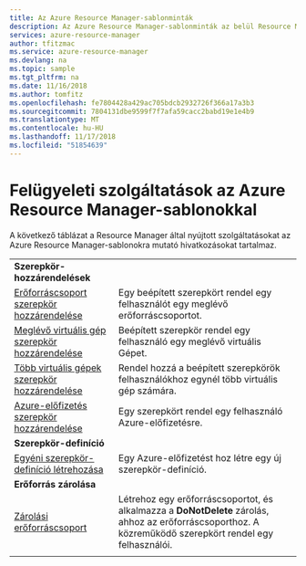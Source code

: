 ```yaml
---
title: Az Azure Resource Manager-sablonminták
description: Az Azure Resource Manager-sablonminták az belül Resource Manager funkciói
services: azure-resource-manager
author: tfitzmac
ms.service: azure-resource-manager
ms.devlang: na
ms.topic: sample
ms.tgt_pltfrm: na
ms.date: 11/16/2018
ms.author: tomfitz
ms.openlocfilehash: fe7804428a429ac705bdcb2932726f366a17a3b3
ms.sourcegitcommit: 7804131dbe9599f7f7afa59cacc2babd19e1e4b9
ms.translationtype: MT
ms.contentlocale: hu-HU
ms.lasthandoff: 11/17/2018
ms.locfileid: "51854639"
---
```

# <a name="azure-resource-manager-templates-for-management-features"></a>Felügyeleti szolgáltatások az Azure Resource Manager-sablonokkal

A következő táblázat a Resource Manager által nyújtott szolgáltatásokat az Azure Resource Manager-sablonokra mutató hivatkozásokat tartalmaz.

| | |
|-|-|
|**Szerepkör-hozzárendelések**||
| [Erőforráscsoport szerepkör hozzárendelése](https://github.com/Azure/azure-quickstart-templates/tree/master/101-rbac-builtinrole-resourcegroup)| Egy beépített szerepkört rendel egy felhasználót egy meglévő erőforráscsoportot. |
| [Meglévő virtuális gép szerepkör hozzárendelése](https://github.com/Azure/azure-quickstart-templates/tree/master/101-rbac-builtinrole-virtualmachine)| Beépített szerepkör rendel egy felhasználó egy meglévő virtuális Gépet. |
| [Több virtuális gépek szerepkör hozzárendelése](https://github.com/Azure/azure-quickstart-templates/tree/master/201-rbac-builtinrole-multipleVMs)| Rendel hozzá a beépített szerepkörök felhasználókhoz egynél több virtuális gép számára. |
| [Azure-előfizetés szerepkör hozzárendelése](https://github.com/Azure/azure-quickstart-templates/tree/master/subscription-level-deployments/subscription-role-assigment)| Egy szerepkört rendel egy felhasználó Azure-előfizetésre. |
|**Szerepkör-definíció**||
| [Egyéni szerepkör-definíció létrehozása](https://github.com/Azure/azure-quickstart-templates/tree/master/subscription-level-deployments/create-role-def)| Egy Azure-előfizetést hoz létre egy új szerepkör-definíció. |
|**Erőforrás zárolása**||
| [Zárolási erőforráscsoport](https://github.com/Azure/azure-quickstart-templates/tree/master/subscription-level-deployments/create-rg-lock-role-assignment)| Létrehoz egy erőforráscsoportot, és alkalmazza a **DoNotDelete** zárolás, ahhoz az erőforráscsoporthoz. A közreműködő szerepkört rendel egy felhasználói. |
| | |
